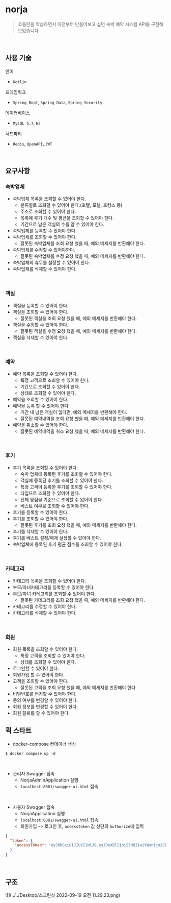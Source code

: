 # norja

> 코틀린을 학습하면서 이전부터 만들어보고 싶던 숙박 예약 시스템 API를 구현해보았습니다.

<br>

## 사용 기술

언어
- `Kotlin`

프레임워크
- `Spring Boot`, `Spring Data`, `Spring Security`

데이터베이스
- `MySQL 5.7`, `H2`

서드파티
- `Redis`, `OpenAPI`, `JWT`

<br>

## 요구사항

### 숙박업체
- 숙박업체 목록을 조회할 수 있어야 한다.
  - 분류별로 조회할 수 있어야 한다.(호텔, 모텔, 호캉스 등)
  - 주소로 조회할 수 있어야 한다.
  - 목록에 후기 개수 및 평균을 조회할 수 있어야 한다.
  - 기간으로 남은 객실의 수를 알 수 있어야 한다.
- 숙박업체를 등록할 수 있어야 한다.
- 숙박업체를 조회할 수 있어야 한다.
  - 잘못된 숙박업체를 조회 요청 했을 때, 예외 메세지를 반환해야 한다.
- 숙박업체를 수정할 수 있어야한다.
  - 잘못된 숙박업체를 수정 요청 했을 때, 예외 메세지를 반환해야 한다.
- 숙박업체의 휴무를 설정할 수 있어야 한다.
- 숙박업체를 삭제할 수 있어야 한다.

<br>

### 객실
- 객실을 등록할 수 있어야 한다.
- 객실을 조회할 수 있어야 한다.
  - 잘못된 객실을 조회 요청 했을 때, 예외 메세지를 반환해야 한다.
- 객실을 수정할 수 있어야 한다.
  - 잘못된 객실을 수정 요청 했을 때, 예외 메세지를 반환해야 한다.
- 객실을 삭제할 수 있어야 한다.

<br>

### 예약
- 예약 목록을 조회할 수 있어야 한다.
  - 특정 고객으로 조회할 수 있어야 한다.
  - 기간으로 조회할 수 있어야 한다.
  - 상태로 조회할 수 있어야 한다.
- 예약을 조회할 수 있어야 한다.
- 예약을 등록 할 수 있어야 한다.
  - 기간 내 남은 객실이 없다면, 예외 메세지를 반환해야 한다.
  - 잘못된 예약내역을 조회 요청 햤을 때, 예외 메세지를 반환해야 한다.
- 예약을 취소할 수 있어야 한다.
  - 잘못된 예약내역을 취소 요청 했을 때, 예외 메세지를 반환해야 한다.


<br>

### 후기
- 후기 목록을 조회할 수 있어야 한다.
  - 숙박 업체에 등록된 후기를 조회할 수 있어야 한다.
  - 객실에 등록된 후기를 조회할 수 있어야 한다.
  - 특정 고객이 등록한 후기를 조회할 수 있어야 한다.
  - 타입으로 조회할 수 있어야 한다.
  - 전체 평점을 기준으로 조회할 수 있어야 한다.
  - 베스트 여부로 조회할 수 있어야 한다.
- 후기를 등록할 수 있어야 한다.
- 후기를 조회할 수 있어야 한다.
  - 잘못된 후기를 조회 요청 했을 때, 예외 메세지를 반환해야 한다.
- 후기를 삭제할 수 있어야 한다.
- 후기를 베스트 설정/해제 설정할 수 있어야 한다.
- 숙박업체에 등록된 후기 평균 점수를 조회할 수 있어야 한다.

<br>

### 카테고리

- 카테고리 목록을 조회할 수 있어야 한다.
- 부모/자녀카테고리를 등록할 수 있어야 한다.
- 부모/자녀 카테고리를 조회할 수 있어야 한다.
  - 잘못된 카테고리를 조회 요청 했을 때, 예외 메세지를 반환해야 한다.
- 카테고리를 수정할 수 있어야 한다.
- 카테고리를 삭제할 수 있어야 한다.

<br>

### 회원
- 회원 목록을 조회할 수 있어야 한다.
  - 특정 고객을 조회할 수 있어야 한다.
  - 상태롤 조회할 수 있어야 한다.
- 로그인할 수 있어야 한다.
- 회원가입 할 수 있어야 한다.
- 고객을 조회할 수 있어야 한다.
  - 잘못된 고객을 조회 요청 했을 때, 예외 메세지를 반환해야 한다.
- 비밀번호를 변경할 수 있어야 한다.
- 동의 여부를 변경할 수 있어야 한다.
- 회원 정보를 변경할 수 있어야 한다.
- 회원 탈퇴를 할 수 있어야 한다.

## 퀵 스타트

- docker-compose 컨테이너 생성

```shell
$ docker compose up -d
```

<br>

- 관리자 Swagger 접속
    - NorjaAdminApplication 실행
    - `localhost:8081/swagger-ui.html` 접속

<br>

- 사용자 Swagger 접속
    - NorjaApplication 실행
    - `localhost:8081/swagger-ui.html` 접속
    - 회원가입 -> 로그인 후, `accessToken` 값 상단의 `Authorize`에 입력

```json
{
  "token": {
    "accessToken": "eyJhbGciOiJIUzI1NiJ9.eyJ0eXBlIjoiSldUIiwiYWxnIjoiSFMyNTYiLCJ1c2VybmFtZSI6Imh5dXVueUBrbm91LmFjLmtyIiwiZXhwIjoxNjYzMTMyNDc5fQ.FaceuQijnJtyR3w8moqbS_s49tZROwtBAD5eWIWsNMU"
  }
}
```

<br>

## 구조

![](../../Desktop/스크린샷 2022-09-19 오전 11.29.23.png)